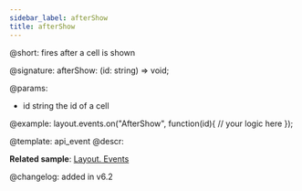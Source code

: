 ```yaml
---
sidebar_label: afterShow
title: afterShow
---          
```


@short: fires after a cell is shown

@signature: afterShow: (id: string) => void;

@params:
- id		string		the id of a cell

@example:
layout.events.on("AfterShow", function(id){
	// your logic here
});





@template: api_event
@descr:

**Related sample**: [Layout. Events](https://snippet.dhtmlx.com/fyxw0map)

@changelog:
added in v6.2


